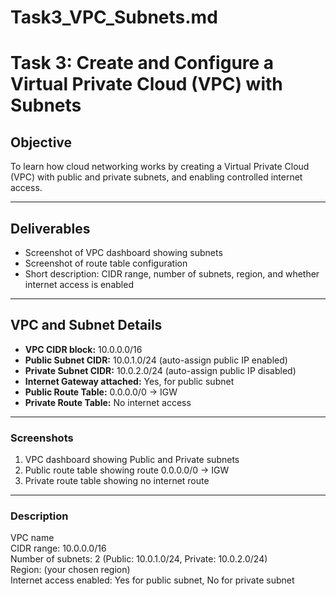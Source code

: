 # Task3_VPC_Subnets.md
# Task 3: Create and Configure a Virtual Private Cloud (VPC) with Subnets

## Objective
To learn how cloud networking works by creating a Virtual Private Cloud (VPC) with public and private subnets, and enabling controlled internet access.

---

## Deliverables

- Screenshot of VPC dashboard showing subnets
- Screenshot of route table configuration
- Short description: CIDR range, number of subnets, region, and whether internet access is enabled

---

## VPC and Subnet Details 

- **VPC CIDR block:** 10.0.0.0/16  
- **Public Subnet CIDR:** 10.0.1.0/24 (auto-assign public IP enabled)  
- **Private Subnet CIDR:** 10.0.2.0/24 (auto-assign public IP disabled)  
- **Internet Gateway attached:** Yes, for public subnet  
- **Public Route Table:** 0.0.0.0/0 → IGW  
- **Private Route Table:** No internet access  

---

### Screenshots
1. VPC dashboard showing Public and Private subnets  
2. Public route table showing route 0.0.0.0/0 → IGW  
3. Private route table showing no internet route  

---

### Description 
VPC name  
CIDR range: 10.0.0.0/16  
Number of subnets: 2 (Public: 10.0.1.0/24, Private: 10.0.2.0/24)  
Region: (your chosen region)  
Internet access enabled: Yes for public subnet, No for private subnet
